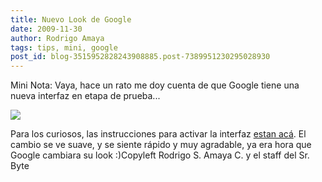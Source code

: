 ```yaml
---
title: Nuevo Look de Google
date: 2009-11-30
author: Rodrigo Amaya
tags: tips, mini, google
post_id: blog-3515952828243908885.post-7389951230295028930
---
```


Mini Nota: Vaya, hace un rato me doy cuenta de que Google tiene una nueva interfaz en etapa de prueba...

[![](http://4.bp.blogspot.com/_ayvorITawE4/SxNGfZNhJ9I/AAAAAAAACPo/OhXgS1c50A8/s320/newGoogleSrByte.png)](http://4.bp.blogspot.com/_ayvorITawE4/SxNGfZNhJ9I/AAAAAAAACPo/OhXgS1c50A8/s1600/newGoogleSrByte.png)

Para los curiosos, las instrucciones para activar la interfaz [estan acá](http://gizmodo.com/5412801/how-to-try-the-new-google-search). El cambio se ve suave, y se siente rápido y muy agradable, ya era hora que Google cambiara su look :)Copyleft Rodrigo S. Amaya C. y el staff del Sr. Byte